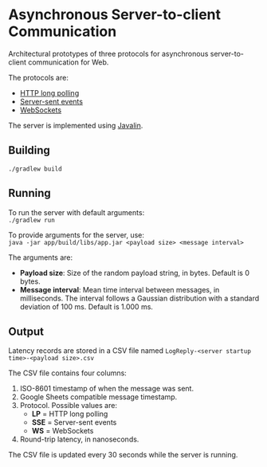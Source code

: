 # Asynchronous Server-to-client Communication

Architectural prototypes of three protocols for asynchronous server-to-client communication for Web.

The protocols are:
* [HTTP long polling](https://en.wikipedia.org/wiki/Push_technology#Long_polling)
* [Server-sent events](https://html.spec.whatwg.org/multipage/server-sent-events.html)
* [WebSockets](https://websockets.spec.whatwg.org/)

The server is implemented using [Javalin](https://javalin.io/).


## Building

`./gradlew build`


## Running

To run the server with default arguments:<br>
`./gradlew run`


To provide arguments for the server, use:<br>
`java -jar app/build/libs/app.jar <payload size> <message interval>`

The arguments are:
* **Payload size**:
  Size of the random payload string, in bytes.
  Default is 0 bytes.
* **Message interval**:
  Mean time interval between messages, in milliseconds.
  The interval follows a Gaussian distribution with a standard deviation of 100 ms.
  Default is 1.000 ms.


## Output

Latency records are stored in a CSV file named
`LogReply-<server startup time>-<payload size>.csv`

The CSV file contains four columns:
1. ISO-8601 timestamp of when the message was sent.
2. Google Sheets compatible message timestamp.
3. Protocol. Possible values are:
   * **LP** = HTTP long polling
   * **SSE** = Server-sent events
   * **WS** = WebSockets
4. Round-trip latency, in nanoseconds.

The CSV file is updated every 30 seconds while the server is running.
